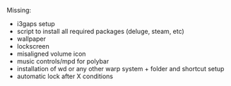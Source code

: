 Missing:
- i3gaps setup
- script to install all required packages (deluge, steam, etc)
- wallpaper
- lockscreen
- misaligned volume icon
- music controls/mpd for polybar
- installation of wd or any other warp system + folder and shortcut setup
- automatic lock after X conditions

